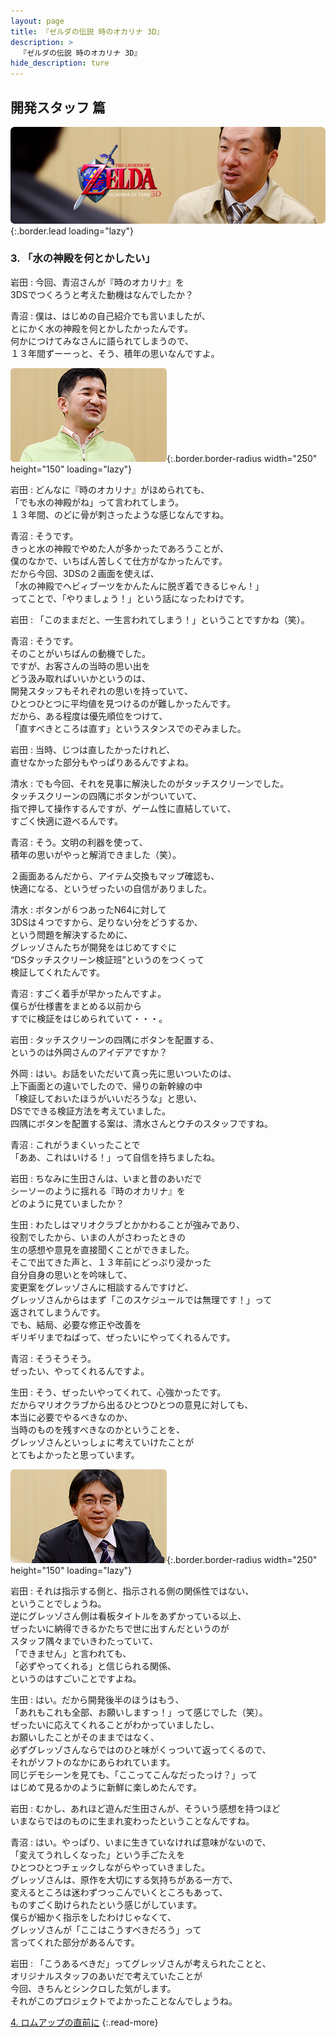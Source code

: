 ```yaml
---
layout: page
title: 『ゼルダの伝説 時のオカリナ 3D』
description: >
  『ゼルダの伝説 時のオカリナ 3D』
hide_description: ture
---
```


## 開発スタッフ 篇

![](/others/interviews/jp/3ds/aqej/vol1/img/mainvisual3.jpg){:.border.lead loading="lazy"}

### 3. 「水の神殿を何とかしたい」

岩田
: 今回、青沼さんが『時のオカリナ』を<br>3DSでつくろうと考えた動機はなんでしたか？

青沼
: 僕は、はじめの自己紹介でも言いましたが、<br>とにかく水の神殿を何とかしたかったんです。<br>何かにつけてみなさんに語られてしまうので、<br>１３年間ずーーっと、そう、積年の思いなんですよ。

![](/others/interviews/jp/3ds/aqej/vol1/img/photo10.jpg){:.border.border-radius width="250" height="150"  loading="lazy"}

岩田
: どんなに『時のオカリナ』がほめられても、<br>「でも水の神殿がね」って言われてしまう。<br>１３年間、のどに骨が刺さったような感じなんですね。

青沼
: そうです。<br>きっと水の神殿でやめた人が多かったであろうことが、<br>僕のなかで、いちばん苦しくて仕方がなかったんです。<br>だから今回、3DSの２画面を使えば、<br>「水の神殿でヘビィブーツをかんたんに脱ぎ着できるじゃん！」<br>ってことで、「やりましょう！」という話になったわけです。

岩田
: 「このままだと、一生言われてしまう！」ということですかね（笑）。

青沼
: そうです。<br>そのことがいちばんの動機でした。<br>ですが、お客さんの当時の思い出を<br>どう汲み取ればいいかというのは、<br>開発スタッフもそれぞれの思いを持っていて、<br>ひとつひとつに平均値を見つけるのが難しかったんです。<br>だから、ある程度は優先順位をつけて、<br>「直すべきところは直す」というスタンスでのぞみました。

岩田
: 当時、じつは直したかったけれど、<br>直せなかった部分もやっぱりあるんですよね。

清水
: でも今回、それを見事に解決したのがタッチスクリーンでした。<br>タッチスクリーンの四隅にボタンがついていて、<br>指で押して操作するんですが、ゲーム性に直結していて、<br>すごく快適に遊べるんです。

青沼
: そう。文明の利器を使って、<br>積年の思いがやっと解消できました（笑）。<br>

２画面あるんだから、アイテム交換もマップ確認も、<br>快適になる、というぜったいの自信がありました。

清水
: ボタンが６つあったN64に対して<br>3DSは４つですから、足りない分をどうするか、<br>という問題を解決するために、<br>グレッゾさんたちが開発をはじめてすぐに<br>“DSタッチスクリーン検証班”というのをつくって<br>検証してくれたんです。

青沼
: すごく着手が早かったんですよ。<br>僕らが仕様書をまとめる以前から<br>すでに検証をはじめられていて・・・。

岩田
: タッチスクリーンの四隅にボタンを配置する、<br>というのは外岡さんのアイデアですか？

外岡
: はい。お話をいただいて真っ先に思いついたのは、<br>上下画面との違いでしたので、帰りの新幹線の中<br>「検証しておいたほうがいいだろうな」と思い、<br>DSでできる検証方法を考えていました。<br>四隅にボタンを配置する案は、清水さんとウチのスタッフですね。

青沼
: これがうまくいったことで<br>「ああ、これはいける！」って自信を持ちましたね。

岩田
: ちなみに生田さんは、いまと昔のあいだで<br>シーソーのように揺れる『時のオカリナ』を<br>どのように見ていましたか？

生田
: わたしはマリオクラブとかかわることが強みであり、<br>役割でしたから、いまの人がさわったときの<br>生の感想や意見を直接聞くことができました。<br>そこで出てきた声と、１３年前にどっぷり浸かった<br>自分自身の思いとを吟味して、<br>変更案をグレッゾさんに相談するんですけど、<br>グレッゾさんからはまず「このスケジュールでは無理です！」って<br>返されてしまうんです。<br>でも、結局、必要な修正や改善を<br>ギリギリまでねばって、ぜったいにやってくれるんです。

青沼
: そうそうそう。<br>ぜったい、やってくれるんですよ。

生田
: そう、ぜったいやってくれて、心強かったです。<br>だからマリオクラブから出るひとつひとつの意見に対しても、<br>本当に必要でやるべきなのか、<br>当時のものを残すべきなのかということを、<br>グレッゾさんといっしょに考えていけたことが<br>とてもよかったと思っています。

![](/others/interviews/jp/3ds/aqej/vol1/img/photo11.jpg){:.border.border-radius width="250" height="150"  loading="lazy"}

岩田
: それは指示する側と、指示される側の関係性ではない、<br>ということでしょうね。<br>逆にグレッゾさん側は看板タイトルをあずかっている以上、<br>ぜったいに納得できるかたちで世に出すんだというのが<br>スタッフ隅々までいきわたっていて、<br>「できません」と言われても、<br>「必ずやってくれる」と信じられる関係、<br>というのはすごいことですよね。

生田
: はい。だから開発後半のほうはもう、<br>「あれもこれも全部、お願いしますっ！」って感じでした（笑）。<br>ぜったいに応えてくれることがわかっていましたし、<br>お願いしたことがそのままではなく、<br>必ずグレッゾさんならではのひと味がくっついて返ってくるので、<br>それがソフトのなかにあらわれています。<br>同じデモシーンを見ても、「ここってこんなだったっけ？」って<br>はじめて見るかのように新鮮に楽しめたんです。

岩田
: むかし、あれほど遊んだ生田さんが、そういう感想を持つほど<br>いまならではのものに生まれ変わったということなんですね。

青沼
: はい。やっぱり、いまに生きていなければ意味がないので、<br>「変えてうれしくなった」という手ごたえを<br>ひとつひとつチェックしながらやっていきました。<br>グレッゾさんは、原作を大切にする気持ちがある一方で、<br>変えるところは迷わずつっこんでいくところもあって、<br>ものすごく助けられたという感じがしています。<br>僕らが細かく指示をしたわけじゃなくて、<br>グレッゾさんが「ここはこうすべきだろう」って<br>言ってくれた部分があるんです。

岩田
: 「こうあるべきだ」ってグレッゾさんが考えられたことと、<br>オリジナルスタッフのあいだで考えていたことが<br>今回、きちんとシンクロした気がします。<br>それがこのプロジェクトでよかったことなんでしょうね。

[4. ロムアップの直前に](4.md)
{:.read-more}
